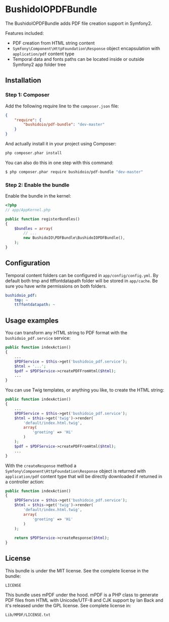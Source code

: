 BushidoIOPDFBundle
==================

The BushidoIOPDFBundle adds PDF file creation support in Symfony2.

Features included:

- PDF creation from HTML string content
- `Symfony\Component\HttpFoundation\Response` object encapsulation with
`application/pdf` content type
- Temporal data and fonts paths can be located inside or outside Symfony2 app folder tree

Installation
------------
### Step 1: Composer
Add the following require line to the `composer.json` file:
``` json
{
    "require": {
        "bushidoio/pdf-bundle": "dev-master"
    }
}
```
And actually install it in your project using Composer:
``` bash
php composer.phar install
```
You can also do this in one step with this command:
``` bash
$ php composer.phar require bushidoio/pdf-bundle "dev-master"
```

### Step 2: Enable the bundle

Enable the bundle in the kernel:

``` php
<?php
// app/AppKernel.php

public function registerBundles()
{
    $bundles = array(
        // ...
        new BushidoIO\PDFBundle\BushidoIOPDFBundle(),
    );
}
```

Configuration
-------------
Temporal content folders can be configured in `app/config/config.yml`. By
default both tmp and ttffontdatapath folder will be stored in `app/cache`.
Be sure you have write permissions on both folders. 
``` yaml
bushidoio_pdf:
    tmp: ~
    ttffontdatapath: ~
```
Usage examples
--------------
You can transform any HTML string to PDF format with the `bushidoio_pdf.service`
service:
``` php
public function indexAction()
{
    ...
    $PDFService = $this->get('bushidoio_pdf.service');
    $html = '...';
    $pdf = $PDFService->createPDFFromHtml($html);
    ...
}
```
You can use Twig templates, or anything you like, to create the HTML string:
``` php
public function indexAction()
{
    ...
    $PDFService = $this->get('bushidoio_pdf.service');
    $html = $this->get('twig')->render(
        'default/index.html.twig',
        array(
            'greeting' => 'Hi'
        )
    );
    $pdf = $PDFService->createPDFFromHtml($html);
    ...
}
```
With the `createResponse` method a `Symfony\Component\HttpFoundation\Response`
object is returned with `application/pdf` content type that will be directly
downloaded if returned in a controller action:
``` php
public function indexAction()
{
    $PDFService = $this->get('bushidoio_pdf.service');
    $html = $this->get('twig')->render(
        'default/index.html.twig',
        array(
            'greeting' => 'Hi'
        )
    );
    
    return $PDFService->createResponse($html);
}
```

License
-------

This bundle is under the MIT license. See the complete license in the bundle:

    LICENSE

This bundle uses mPDF under the hood. mPDF is a PHP class to generate PDF files
from HTML with Unicode/UTF-8 and CJK support by Ian Back and it's released under
the GPL license. See complete license in:

    Lib/MPDF/LICENSE.txt
